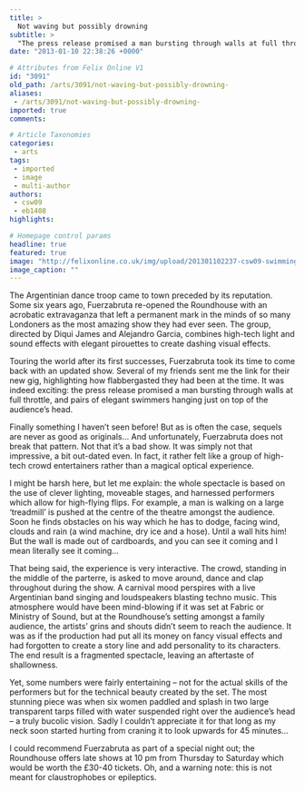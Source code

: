 ```yaml
---
title: >
  Not waving but possibly drowning
subtitle: >
  "The press release promised a man bursting through walls at full throttle, and pairs of elegant swimmers hanging just on top of the audience’s head"
date: "2013-01-10 22:38:26 +0000"

# Attributes from Felix Online V1
id: "3091"
old_path: /arts/3091/not-waving-but-possibly-drowning-
aliases:
 - /arts/3091/not-waving-but-possibly-drowning-
imported: true
comments:

# Article Taxonomies
categories:
 - arts
tags:
 - imported
 - image
 - multi-author
authors:
 - csw09
 - eb1408
highlights:

# Homepage control params
headline: true
featured: true
image: "http://felixonline.co.uk/img/upload/201301102237-csw09-swimming.jpg"
image_caption: ""
---
```


The Argentinian dance troop came to town preceded by its reputation. Some six years ago, Fuerzabruta re-opened the Roundhouse with an acrobatic extravaganza that left a permanent mark in the minds of so many Londoners as the most amazing show they had ever seen. The group, directed by Diqui James and Alejandro Garcia, combines high-tech light and sound effects with elegant pirouettes to create dashing visual effects.

Touring the world after its first successes, Fuerzabruta took its time to come back with an updated show. Several of my friends sent me the link for their new gig, highlighting how flabbergasted they had been at the time. It was indeed exciting: the press release promised a man bursting through walls at full throttle, and pairs of elegant swimmers hanging just on top of the audience’s head.

Finally something I haven’t seen before! But as is often the case, sequels are never as good as originals… And unfortunately, Fuerzabruta does not break that pattern. Not that it’s a bad show. It was simply not that impressive, a bit out-dated even. In fact, it rather felt like a group of high-tech crowd entertainers rather than a magical optical experience.

I might be harsh here, but let me explain: the whole spectacle is based on the use of clever lighting, moveable stages, and harnessed performers which allow for high-flying flips. For example, a man is walking on a large ‘treadmill’ is pushed at the centre of the theatre amongst the audience. Soon he finds obstacles on his way which he has to dodge, facing wind, clouds and rain (a wind machine, dry ice and a hose). Until a wall hits him! But the wall is made out of cardboards, and you can see it coming and I mean literally see it coming…

That being said, the experience is very interactive. The crowd, standing in the middle of the parterre, is asked to move around, dance and clap throughout during the show. A carnival mood perspires with a live Argentinian band singing and loudspeakers blasting techno music. This atmosphere would have been mind-blowing if it was set at Fabric or Ministry of Sound, but at the Roundhouse’s setting amongst a family audience, the artists’ grins and shouts didn’t seem to reach the audience. It was as if the production had put all its money on fancy visual effects and had forgotten to create a story line and add personality to its characters. The end result is a fragmented spectacle, leaving an aftertaste of shallowness.

Yet, some numbers were fairly entertaining – not for the actual skills of the performers but for the technical beauty created by the set. The most stunning piece was when six women paddled and splash in two large transparent tarps filled with water suspended right over the audience’s head – a truly bucolic vision. Sadly I couldn’t appreciate it for that long as my neck soon started hurting from craning it to look upwards for 45 minutes…

I could recommend Fuerzabruta as part of a special night out; the Roundhouse offers late shows at 10 pm from Thursday to Saturday which would be worth the £30-40 tickets. Oh, and a warning note: this is not meant for claustrophobes or epileptics.
